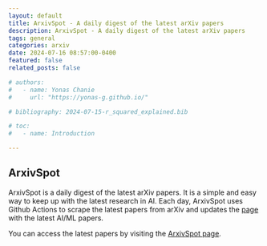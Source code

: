 ```yaml
---
layout: default
title: ArxivSpot - A daily digest of the latest arXiv papers
description: ArxivSpot - A daily digest of the latest arXiv papers
tags: general
categories: arxiv
date: 2024-07-16 08:57:00-0400
featured: false
related_posts: false

# authors:
#   - name: Yonas Chanie
#     url: "https://yonas-g.github.io/"

# bibliography: 2024-07-15-r_squared_explained.bib

# toc:
#   - name: Introduction

---
```


## ArxivSpot

ArxivSpot is a daily digest of the latest arXiv papers. It is a simple and easy way to keep up with the latest research in AI. Each day, ArxivSpot uses Github Actions to scrape the latest papers from arXiv and updates the [page](https://yonas-g.github.io/arxiv) with the latest AI/ML papers. 

You can access the latest papers by visiting the [ArxivSpot page](https://yonas-g.github.io/arxiv).